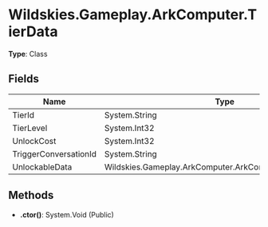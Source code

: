 ﻿# Wildskies.Gameplay.ArkComputer.TierData

**Type**: Class

## Fields

| Name | Type | Access |
|------|------|--------|
| TierId | System.String | Public |
| TierLevel | System.Int32 | Public |
| UnlockCost | System.Int32 | Public |
| TriggerConversationId | System.String | Public |
| UnlockableData | Wildskies.Gameplay.ArkComputer.ArkComputerUnlockableData | Public |

## Methods

- **.ctor()**: System.Void (Public)

